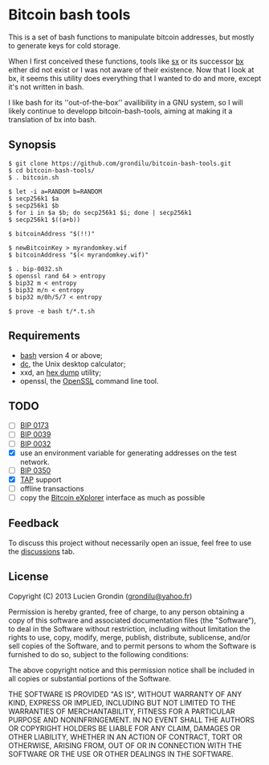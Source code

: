 # Bitcoin bash tools

This is a set of bash functions to manipulate bitcoin addresses, but mostly to generate keys for cold storage.

When I first conceived these functions, tools like
[sx](https://sx.dyne.org/index.html) or its successor
[bx](https://github.com/libbitcoin/libbitcoin-explorer) either did not exist or
I was not aware of their existence.  Now that I look at bx, it seems this
utility does everything that I wanted to do and more, except it's not written in bash.

I like bash for its ''out-of-the-box'' availibility in a GNU system, so I will likely continue
to developp bitcoin-bash-tools, aiming at making it a translation of bx into bash.


## Synopsis

    $ git clone https://github.com/grondilu/bitcoin-bash-tools.git
    $ cd bitcoin-bash-tools/
    $ . bitcoin.sh

    $ let -i a=RANDOM b=RANDOM
    $ secp256k1 $a
    $ secp256k1 $b
    $ for i in $a $b; do secp256k1 $i; done | secp256k1
    $ secp256k1 $((a+b))

    $ bitcoinAddress "$(!!)"

    $ newBitcoinKey > myrandomkey.wif 
    $ bitcoinAddress "$(< myrandomkey.wif)"

    $ . bip-0032.sh
    $ openssl rand 64 > entropy
    $ bip32 m < entropy
    $ bip32 m/n < entropy
    $ bip32 m/0h/5/7 < entropy

    $ prove -e bash t/*.t.sh

## Requirements

- [bash](https://www.gnu.org/software/bash/) version 4 or above;
- [dc](https://en.wikipedia.org/wiki/Dc_\(computer_program\)), the Unix desktop calculator;
- xxd, an [hex dump](https://en.wikipedia.org/wiki/Hex_dump) utility;
- openssl, the [OpenSSL](https://en.wikipedia.org/wiki/OpenSSL) command line tool.

## TODO

- [ ] [BIP 0173](https://github.com/bitcoin/bips/blob/master/bip-0173.mediawiki)
- [ ] [BIP 0039](https://en.bitcoin.it/wiki/BIP_0039)
- [ ] [BIP 0032](https://en.bitcoin.it/wiki/BIP_0032)
- [x] use an environment variable for generating addresses on the test network.
- [ ] [BIP 0350](https://github.com/bitcoin/bips/blob/master/bip-0350.mediawiki)
- [x] [TAP](http://testanything.org/testing-with-tap/) support
- [ ] offline transactions
- [ ] copy the [Bitcoin eXplorer](https://github.com/libbitcoin/libbitcoin-explorer.git) interface as much as possible

## Feedback

To discuss this project without necessarily open an issue, feel free to use the
[discussions](https://github.com/grondilu/bitcoin-bash-tools/discussions) tab.

## License

Copyright (C) 2013 Lucien Grondin (grondilu@yahoo.fr)

Permission is hereby granted, free of charge, to any person obtaining a copy of this software and associated documentation files (the "Software"), to deal in the Software without restriction, including without limitation the rights to use, copy, modify, merge, publish, distribute, sublicense, and/or sell copies of the Software, and to permit persons to whom the Software is furnished to do so, subject to the following conditions:

The above copyright notice and this permission notice shall be included in all copies or substantial portions of the Software.

THE SOFTWARE IS PROVIDED "AS IS", WITHOUT WARRANTY OF ANY KIND, EXPRESS OR IMPLIED, INCLUDING BUT NOT LIMITED TO THE WARRANTIES OF MERCHANTABILITY, FITNESS FOR A PARTICULAR PURPOSE AND NONINFRINGEMENT. IN NO EVENT SHALL THE AUTHORS OR COPYRIGHT HOLDERS BE LIABLE FOR ANY CLAIM, DAMAGES OR OTHER LIABILITY, WHETHER IN AN ACTION OF CONTRACT, TORT OR OTHERWISE, ARISING FROM, OUT OF OR IN CONNECTION WITH THE SOFTWARE OR THE USE OR OTHER DEALINGS IN THE SOFTWARE.


